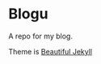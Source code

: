 # Blogu

A repo for my blog.

Theme is [Beautiful Jekyll](https://github.com/daattali/beautiful-jekyll)

